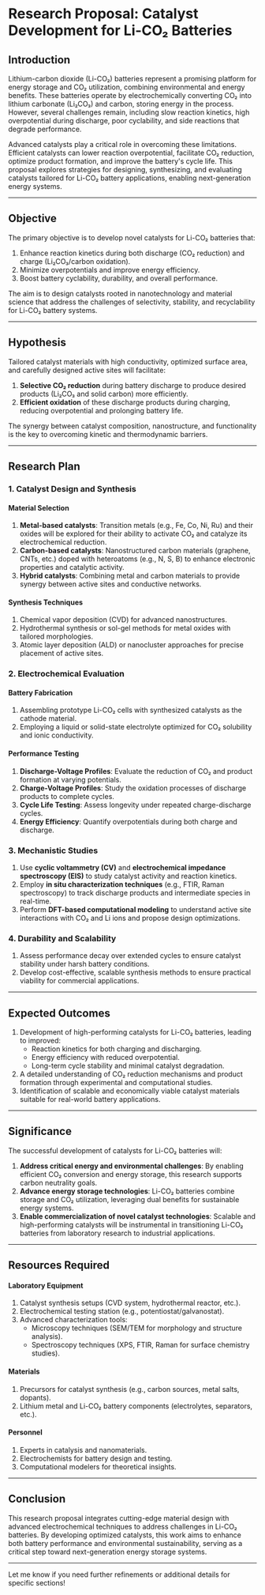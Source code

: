 

# **Research Proposal: Catalyst Development for Li-CO₂ Batteries**

## **Introduction**

Lithium-carbon dioxide (Li-CO₂) batteries represent a promising platform for energy storage and CO₂ utilization, combining environmental and energy benefits. These batteries operate by electrochemically converting CO₂ into lithium carbonate (Li₂CO₃) and carbon, storing energy in the process. However, several challenges remain, including slow reaction kinetics, high overpotential during discharge, poor cyclability, and side reactions that degrade performance.

Advanced catalysts play a critical role in overcoming these limitations. Efficient catalysts can lower reaction overpotential, facilitate CO₂ reduction, optimize product formation, and improve the battery's cycle life. This proposal explores strategies for designing, synthesizing, and evaluating catalysts tailored for Li-CO₂ battery applications, enabling next-generation energy systems.

---

## **Objective**

The primary objective is to develop novel catalysts for Li-CO₂ batteries that:
1. Enhance reaction kinetics during both discharge (CO₂ reduction) and charge (Li₂CO₃/carbon oxidation).
2. Minimize overpotentials and improve energy efficiency.
3. Boost battery cyclability, durability, and overall performance.

The aim is to design catalysts rooted in nanotechnology and material science that address the challenges of selectivity, stability, and recyclability for Li-CO₂ battery systems.

---

## **Hypothesis**

Tailored catalyst materials with high conductivity, optimized surface area, and carefully designed active sites will facilitate:
1. **Selective CO₂ reduction** during battery discharge to produce desired products (Li₂CO₃ and solid carbon) more efficiently.
2. **Efficient oxidation** of these discharge products during charging, reducing overpotential and prolonging battery life.

The synergy between catalyst composition, nanostructure, and functionality is the key to overcoming kinetic and thermodynamic barriers.

---

## **Research Plan**

### **1. Catalyst Design and Synthesis**

#### **Material Selection**
1. **Metal-based catalysts**: Transition metals (e.g., Fe, Co, Ni, Ru) and their oxides will be explored for their ability to activate CO₂ and catalyze its electrochemical reduction.
2. **Carbon-based catalysts**: Nanostructured carbon materials (graphene, CNTs, etc.) doped with heteroatoms (e.g., N, S, B) to enhance electronic properties and catalytic activity.
3. **Hybrid catalysts**: Combining metal and carbon materials to provide synergy between active sites and conductive networks.

#### **Synthesis Techniques**
1. Chemical vapor deposition (CVD) for advanced nanostructures.
2. Hydrothermal synthesis or sol-gel methods for metal oxides with tailored morphologies.
3. Atomic layer deposition (ALD) or nanocluster approaches for precise placement of active sites.

### **2. Electrochemical Evaluation**

#### **Battery Fabrication**
1. Assembling prototype Li-CO₂ cells with synthesized catalysts as the cathode material.
2. Employing a liquid or solid-state electrolyte optimized for CO₂ solubility and ionic conductivity.

#### **Performance Testing**
1. **Discharge-Voltage Profiles**: Evaluate the reduction of CO₂ and product formation at varying potentials.
2. **Charge-Voltage Profiles**: Study the oxidation processes of discharge products to complete cycles.
3. **Cycle Life Testing**: Assess longevity under repeated charge-discharge cycles.
4. **Energy Efficiency**: Quantify overpotentials during both charge and discharge.

### **3. Mechanistic Studies**
1. Use **cyclic voltammetry (CV)** and **electrochemical impedance spectroscopy (EIS)** to study catalyst activity and reaction kinetics.
2. Employ **in situ characterization techniques** (e.g., FTIR, Raman spectroscopy) to track discharge products and intermediate species in real-time.
3. Perform **DFT-based computational modeling** to understand active site interactions with CO₂ and Li ions and propose design optimizations.

### **4. Durability and Scalability**
1. Assess performance decay over extended cycles to ensure catalyst stability under harsh battery conditions.
2. Develop cost-effective, scalable synthesis methods to ensure practical viability for commercial applications.

---

## **Expected Outcomes**

1. Development of high-performing catalysts for Li-CO₂ batteries, leading to improved:
   - Reaction kinetics for both charging and discharging.
   - Energy efficiency with reduced overpotential.
   - Long-term cycle stability and minimal catalyst degradation.
2. A detailed understanding of CO₂ reduction mechanisms and product formation through experimental and computational studies.
3. Identification of scalable and economically viable catalyst materials suitable for real-world battery applications.

---

## **Significance**

The successful development of catalysts for Li-CO₂ batteries will:
1. **Address critical energy and environmental challenges**: By enabling efficient CO₂ conversion and energy storage, this research supports carbon neutrality goals.
2. **Advance energy storage technologies**: Li-CO₂ batteries combine storage and CO₂ utilization, leveraging dual benefits for sustainable energy systems.
3. **Enable commercialization of novel catalyst technologies**: Scalable and high-performing catalysts will be instrumental in transitioning Li-CO₂ batteries from laboratory research to industrial applications.

---

## **Resources Required**

#### **Laboratory Equipment**
1. Catalyst synthesis setups (CVD system, hydrothermal reactor, etc.).
2. Electrochemical testing station (e.g., potentiostat/galvanostat).
3. Advanced characterization tools:
   - Microscopy techniques (SEM/TEM for morphology and structure analysis).
   - Spectroscopy techniques (XPS, FTIR, Raman for surface chemistry studies).

#### **Materials**
1. Precursors for catalyst synthesis (e.g., carbon sources, metal salts, dopants).
2. Lithium metal and Li-CO₂ battery components (electrolytes, separators, etc.).

#### **Personnel**
1. Experts in catalysis and nanomaterials.
2. Electrochemists for battery design and testing.
3. Computational modelers for theoretical insights.

---

## **Conclusion**

This research proposal integrates cutting-edge material design with advanced electrochemical techniques to address challenges in Li-CO₂ batteries. By developing optimized catalysts, this work aims to enhance both battery performance and environmental sustainability, serving as a critical step toward next-generation energy storage systems.

---

Let me know if you need further refinements or additional details for specific sections!